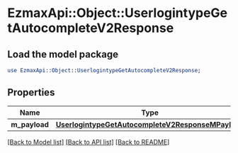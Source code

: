 # EzmaxApi::Object::UserlogintypeGetAutocompleteV2Response

## Load the model package
```perl
use EzmaxApi::Object::UserlogintypeGetAutocompleteV2Response;
```

## Properties
Name | Type | Description | Notes
------------ | ------------- | ------------- | -------------
**m_payload** | [**UserlogintypeGetAutocompleteV2ResponseMPayload**](UserlogintypeGetAutocompleteV2ResponseMPayload.md) |  | 

[[Back to Model list]](../README.md#documentation-for-models) [[Back to API list]](../README.md#documentation-for-api-endpoints) [[Back to README]](../README.md)


